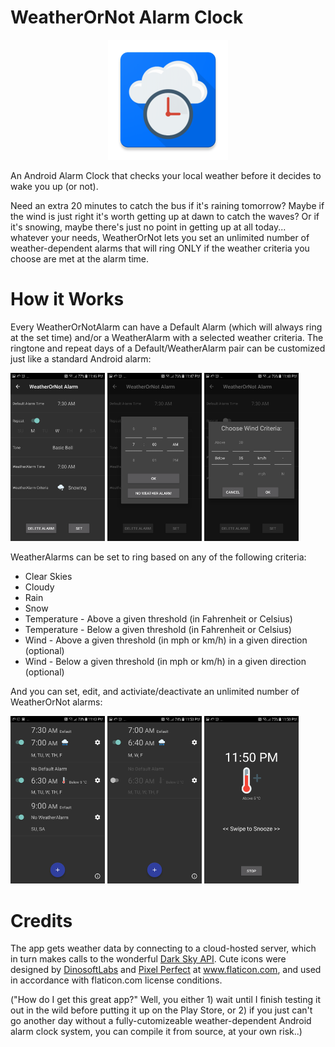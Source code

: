 # WeatherOrNot Alarm Clock

<p align="center">
  <img src="https://github.com/timpel/WeatherOrNot-Alarm-Clock/blob/master/app/src/main/res/mipmap-xxxhdpi/ic_launcher.png" />
</p>
<p>
An Android Alarm Clock that checks your local weather before it decides to wake you up (or not).

Need an extra 20 minutes to catch the bus if it's raining tomorrow? Maybe if the wind is just right it's worth getting up at dawn to catch the waves? Or if it's snowing, maybe there's just no point in getting up at all today... whatever your needs, WeatherOrNot lets you set an unlimited number of weather-dependent alarms that will ring ONLY if the weather criteria you choose are met at the alarm time.

# How it Works 

Every WeatherOrNotAlarm can have a Default Alarm (which will always ring at the set time) and/or a WeatherAlarm with a selected weather criteria. The ringtone and repeat days of a Default/WeatherAlarm pair can be customized just like a standard Android alarm:
</p>
<div style="display:inline-block;vertical-align:top;">
<img src="https://github.com/timpel/WeatherOrNot-Alarm-Clock/blob/master/screens/Screenshot_20180520-234613.png" width="30%" />
<img src="https://github.com/timpel/WeatherOrNot-Alarm-Clock/blob/master/screens/Screenshot_20180520-234724.png" width="30%" />
<img src="https://github.com/timpel/WeatherOrNot-Alarm-Clock/blob/master/screens/Screenshot_20180520-234813.png" width="30%" />
</div>
</p>

WeatherAlarms can be set to ring based on any of the following criteria:

* Clear Skies
* Cloudy
* Rain
* Snow
* Temperature - Above a given threshold (in Fahrenheit or Celsius)
* Temperature - Below a given threshold (in Fahrenheit or Celsius)
* Wind - Above a given threshold (in mph or km/h) in a given direction (optional)
* Wind - Below a given threshold (in mph or km/h) in a given direction (optional)

<p>
And you can set, edit, and activiate/deactivate an unlimited number of WeatherOrNot alarms:
</p>
</p>
<div style="display:inline-block;vertical-align:top;">
<img src="https://github.com/timpel/WeatherOrNot-Alarm-Clock/blob/master/screens/Screenshot_20180520-234335.png" width="30%" />
<img src="https://github.com/timpel/WeatherOrNot-Alarm-Clock/blob/master/screens/Screenshot_20180520-235300.png" width="30%" />
<img src="https://github.com/timpel/WeatherOrNot-Alarm-Clock/blob/master/screens/Screenshot_20180520-235007.png" width="30%" />
</div>

# Credits

The app gets weather data by connecting to a cloud-hosted server, which in turn makes calls to the wonderful [Dark Sky API](https://darksky.net).
Cute icons were designed by [DinosoftLabs](https://www.flaticon.com/authors/dinosoftlabs) and [Pixel Perfect](https://www.flaticon.com/authors/pixel-perfect) at www.flaticon.com, and used in accordance with flaticon.com license conditions.

("How do I get this great app?" Well, you either 1) wait until I finish testing it out in the wild before putting it up on the Play Store, or 2) if you just can't go another day without a fully-cutomizeable weather-dependent Android alarm clock system, you can compile it from source, at your own risk..)
